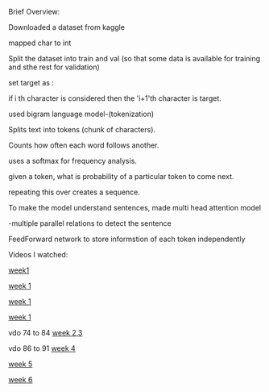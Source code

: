 Brief Overview:

Downloaded a dataset from kaggle

mapped char to int 

Split the dataset into train and val (so that some data is available for training and sthe rest for validation)

set target as :

  if i th character is considered then the 'i+1'th character is target.
  
 
used bigram language model-(tokenization)

  Splits text into tokens (chunk of characters).
  
  Counts how often each word follows another.
  
  uses a softmax for frequency analysis.
  
  given a token, what is probability of a particular token to come next.
  
  repeating this over creates a sequence.



To make the model understand sentences, made multi head attention model 

  -multiple parallel relations to detect the sentence



FeedForward network to store informstion of each token independently 




Videos I watched:

  [week1](https://www.youtube.com/watch?v=kqtD5dpn9C8)
  
  [week 1](https://www.youtube.com/watch?v=QUT1VHiLmmI)
  
  [week 1](https://www.youtube.com/watch?v=vmEHCJofslg)
  
  [week 1](https://www.youtube.com/watch?v=DAQNHzOcO5A)


  vdo 74 to 84
  [week 2,3](https://www.youtube.com/watch?v=Gv9_4yMHFhI&list=PLblh5JKOoLUICTaGLRoHQDuF_7q2GfuJF)


  vdo 86 to 91
  [week 4](https://www.youtube.com/watch?v=Gv9_4yMHFhI&list=PLblh5JKOoLUICTaGLRoHQDuF_7q2GfuJF)
  
  
  [week 5](https://www.youtube.com/watch?v=OIenNRt2bjg)
  
  
  [week 6](https://www.youtube.com/watch?v=kCc8FmEb1nY)
  
  
  
  
  
